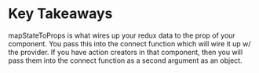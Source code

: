 
# Key Takeaways
mapStateToProps is what wires up your redux data to the prop of your component. You pass this into the connect function which will wire it up w/ the provider. If you have action creators in that component, then you will pass them into the connect function as a second argument as an object. 
